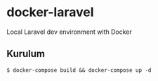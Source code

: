 # docker-laravel
Local Laravel dev environment with Docker

## Kurulum
    $ docker-compose build && docker-compose up -d